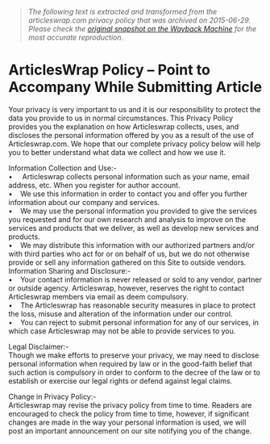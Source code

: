 > *The following text is extracted and transformed from the articleswrap.com privacy policy that was archived on 2015-06-29. Please check the [original snapshot on the Wayback Machine](https://web.archive.org/web/20150629121535id_/http%3A//articleswrap.com/policy.php) for the most accurate reproduction.*

# ArticlesWrap Policy – Point to Accompany While Submitting Article

Your privacy is very important to us and it is our responsibility to protect the data you provide to us in normal circumstances. This Privacy Policy provides you the explanation on how Articleswrap collects, uses, and discloses the personal information offered by you as a result of the use of Articleswrap.com. We hope that our complete privacy policy below will help you to better understand what data we collect and how we use it.

Information Collection and Use:-  
•     Articleswrap collects personal information such as your name, email address, etc. When you register for author account.  
•    We use this information in order to contact you and offer you further information about our company and services.  
•    We may use the personal information you provided to give the services you requested and for our own research and analysis to improve on the services and products that we deliver, as well as develop new services and products.  
•    We may distribute this information with our authorized partners and/or with third parties who act for or on behalf of us, but we do not otherwise provide or sell any information gathered on this Site to outside vendors.  
Information Sharing and Disclosure:-  
•    Your contact information is never released or sold to any vendor, partner or outside agency. Articleswrap, however, reserves the right to contact Articleswrap members via email as deem compulsory.  
•    The Articleswrap has reasonable security measures in place to protect the loss, misuse and alteration of the information under our control.  
•    You can reject to submit personal information for any of our services, in which case Articleswrap may not be able to provide services to you.

Legal Disclaimer:-  
Though we make efforts to preserve your privacy, we may need to disclose personal information when required by law or in the good-faith belief that such action is compulsory in order to conform to the decree of the law or to establish or exercise our legal rights or defend against legal claims.

Change in Privacy Policy:-  
Articleswrap may revise the privacy policy from time to time. Readers are encouraged to check the policy from time to time, however, if significant changes are made in the way your personal information is used, we will post an important announcement on our site notifying you of the change.
